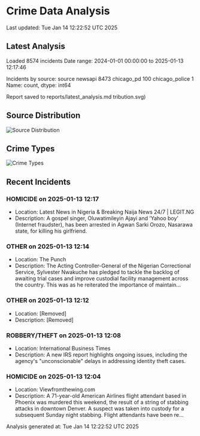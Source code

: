# Crime Data Analysis
Last updated: Tue Jan 14 12:22:52 UTC 2025

## Latest Analysis

Loaded 8574 incidents
Date range: 2024-01-01 00:00:00 to 2025-01-13 12:17:46

Incidents by source:
source
newsapi           8473
chicago_pd         100
chicago_police       1
Name: count, dtype: int64

Report saved to reports/latest_analysis.md
tribution.svg)

## Source Distribution
![Source Distribution](images/source_distribution.svg)

## Crime Types
![Crime Types](images/crime_types.svg)

## Recent Incidents

### HOMICIDE on 2025-01-13 12:17
- Location: Latest News in Nigeria & Breaking Naija News 24/7 | LEGIT.NG
- Description: A gospel singer, Oluwatimileyin Ajayi and ‘Yahoo boy’ (Internet fraudster), has been arrested in Agwan Sarki Orozo, Nasarawa state, for killing his girlfriend.


### OTHER on 2025-01-13 12:14
- Location: The Punch
- Description: The Acting Controller-General of the Nigerian Correctional Service, Sylvester Nwakuche has pledged to tackle the backlog of awaiting trial cases and improve custodial facility management across the country. This was as he reiterated the importance of maintain…


### OTHER on 2025-01-13 12:12
- Location: [Removed]
- Description: [Removed]


### ROBBERY/THEFT on 2025-01-13 12:08
- Location: International Business Times
- Description: A new IRS report highlights ongoing issues, including the agency's "unconscionable" delays in addressing identity theft cases.


### HOMICIDE on 2025-01-13 12:04
- Location: Viewfromthewing.com
- Description: A 71-year-old American Airlines flight attendant based in Phoenix was murdered this weekend, the result of a string of stabbing attacks in downtown Denver. A suspect was taken into custody for a subsequent Sunday night stabbing. Flight attendants have been re…

Analysis generated at: Tue Jan 14 12:22:52 UTC 2025
